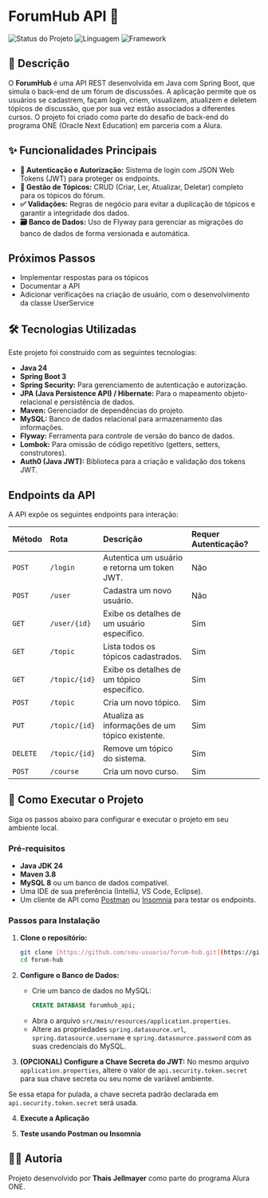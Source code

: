 # ForumHub API 🚀

![Status do Projeto](https://img.shields.io/badge/status-in_progress-green)
![Linguagem](https://img.shields.io/badge/java-24-blue)
![Framework](https://img.shields.io/badge/spring%20boot-3.3.0-brightgreen)

## 📝 Descrição

O **ForumHub** é uma API REST desenvolvida em Java com Spring Boot, que simula o back-end de um fórum de discussões. A aplicação permite que os usuários se cadastrem, façam login, criem, visualizem, atualizem e deletem tópicos de discussão, que por sua vez estão associados a diferentes cursos. O projeto foi criado como parte do desafio de back-end do programa ONE (Oracle Next Education) em parceria com a Alura.



## ✨ Funcionalidades Principais

* **🔐 Autenticação e Autorização:** Sistema de login com JSON Web Tokens (JWT) para proteger os endpoints.
* **💬 Gestão de Tópicos:** CRUD (Criar, Ler, Atualizar, Deletar) completo para os tópicos do fórum.
* **✅ Validações:** Regras de negócio para evitar a duplicação de tópicos e garantir a integridade dos dados.
* **🗃️ Banco de Dados:** Uso de Flyway para gerenciar as migrações do banco de dados de forma versionada e automática.


## Próximos Passos
* Implementar respostas para os tópicos
* Documentar a API
* Adicionar verificações na criação de usuário, com o desenvolvimento da classe UserService



## 🛠️ Tecnologias Utilizadas

Este projeto foi construído com as seguintes tecnologias:

* **Java 24**
* **Spring Boot 3**
* **Spring Security:** Para gerenciamento de autenticação e autorização.
* **JPA (Java Persistence API) / Hibernate:** Para o mapeamento objeto-relacional e persistência de dados.
* **Maven:** Gerenciador de dependências do projeto.
* **MySQL:** Banco de dados relacional para armazenamento das informações.
* **Flyway:** Ferramenta para controle de versão do banco de dados.
* **Lombok:** Para omissão de código repetitivo (getters, setters, construtores).
* **Auth0 (Java JWT):** Biblioteca para a criação e validação dos tokens JWT.



## Endpoints da API

A API expõe os seguintes endpoints para interação:

| Método | Rota               | Descrição                                         | Requer Autenticação? |
| :----- | :----------------- | :------------------------------------------------ | :------------------- |
| `POST` | `/login`           | Autentica um usuário e retorna um token JWT.      | Não                  |
| `POST` | `/user`           | Cadastra um novo usuário.                         | Não                  |
| `GET` | `/user/{id}`     | Exibe os detalhes de um usuário específico.        | Sim                  |
| `GET` | `/topic`          | Lista todos os tópicos cadastrados.               | Sim                  |
| `GET` | `/topic/{id}`     | Exibe os detalhes de um tópico específico.        | Sim                  |
| `POST` | `/topic`          | Cria um novo tópico.                              | Sim                  |
| `PUT` | `/topic/{id}`     | Atualiza as informações de um tópico existente.   | Sim                  |
| `DELETE` | `/topic/{id}`     | Remove um tópico do sistema.                      | Sim                  |
| `POST` | `/course`         | Cria um novo curso.                               | Sim                  |



## 🚀 Como Executar o Projeto

Siga os passos abaixo para configurar e executar o projeto em seu ambiente local.

### Pré-requisitos

* **Java JDK 24**
* **Maven 3.8**
* **MySQL 8** ou um banco de dados compatível.
* Uma IDE de sua preferência (IntelliJ, VS Code, Eclipse).
* Um cliente de API como [Postman](https://www.postman.com/) ou [Insomnia](https://insomnia.rest/) para testar os endpoints.

### Passos para Instalação

1.  **Clone o repositório:**
    ```bash
    git clone [https://github.com/seu-usuario/forum-hub.git](https://github.com/seu-usuario/forum-hub.git)
    cd forum-hub
    ```

2.  **Configure o Banco de Dados:**
    * Crie um banco de dados no MySQL:
        ```sql
        CREATE DATABASE forumhub_api;
        ```
    * Abra o arquivo `src/main/resources/application.properties`.
    * Altere as propriedades `spring.datasource.url`, `spring.datasource.username` e `spring.datasource.password` com as suas credenciais do MySQL.

3.  **(OPCIONAL) Configure a Chave Secreta do JWT:**
No mesmo arquivo `application.properties`, altere o valor de `api.security.token.secret` para sua chave secreta ou seu nome de variável ambiente.

Se essa etapa for pulada, a chave secreta padrão declarada em `api.security.token.secret` será usada.
    

4.  **Execute a Aplicação**

5.  **Teste usando Postman ou Insomnia**



## 👨‍💻 Autoria

Projeto desenvolvido por **Thais Jellmayer** como parte do programa Alura ONE.

